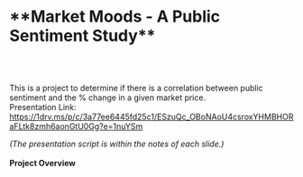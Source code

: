 <h1>**Market Moods - A Public Sentiment Study**</h1>
<br><br/>

This is a project to determine if there is a correlation between public sentiment and the % change in a given market price.   
Presentation Link: https://1drv.ms/p/c/3a77ee6445fd25c1/ESzuQc_OBoNAoU4csroxYHMBHORaFLtk8zmh6aonGtU0Gg?e=1nuYSm

*(The presentation script is within the notes of each slide.)*
<br><br/>
**Project Overview**
<br><br/>
